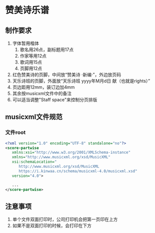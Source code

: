 # 赞美诗乐谱

## 制作要求
1. 字体暂用楷体
   1. 歌名用26点，副标题用17点
   2. 作家等用12点
   3. 歌词用15点
   4. 页脚用12点
2. 红色赞美诗的页脚，中间放“赞美诗 ·新编·”，外边放页码
3. 天乐诗班的页脚，外面放“天乐诗班 yyyy年M月d日 献（也就是rights）”
4. 页边距用12mm，装订边加4mm
5. 其余按musicxml文件中的备注
6. 可以适当调整"Staff space"来控制分页排版

## musicxml文件规范
### 文件root
``` xml
<?xml version="1.0" encoding="UTF-8" standalone="no"?>
<score-partwise
   xmlns:xsi="http://www.w3.org/2001/XMLSchema-instance"
   xmlns="http://www.musicxml.org/xsd/MusicXML"
   xsi:schemaLocation="
      http://www.musicxml.org/xsd/MusicXML
      https://i.kinwaa.cn/schema/musicxml-4.0/musicxml.xsd"
   version="4.0">

   ...
</score-partwise>
```

## 注意事项
1. 单个文件双面打印时，公司打印机会把第一页印在上方
2. 如果不是双面打印的时候，会打印在下方
